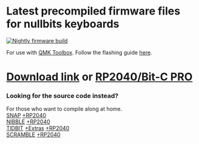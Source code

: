 # Latest precompiled firmware files for nullbits keyboards
[![Nightly firmware build](https://github.com/nullbitsco/firmware/actions/workflows/build-fw.yml/badge.svg)](https://github.com/nullbitsco/firmware/actions/workflows/build-fw.yml)

For use with [QMK Toolbox](https://github.com/qmk/qmk_toolbox/releases). Follow the flashing guide [here](https://github.com/nullbitsco/docs/blob/main/firmware/firmware_flashing.md).
# [Download link](https://github.com/nullbitsco/firmware/releases/tag/latest) or [RP2040/Bit-C PRO](https://github.com/nullbitsco/firmware/releases/tag/latest-rp2040)

### Looking for the source code instead?
For those who want to compile along at home.  
[SNAP](https://github.com/qmk/qmk_firmware/tree/master/keyboards/nullbitsco/snap) [+RP2040](https://github.com/jaygreco/qmk_firmware/tree/rp2040_clean/keyboards/nullbitsco/snap)  
[NIBBLE](https://github.com/qmk/qmk_firmware/tree/master/keyboards/nullbitsco/nibble) [+RP2040](https://github.com/jaygreco/qmk_firmware/tree/rp2040_clean/keyboards/nullbitsco/nibble)  
[TIDBIT](https://github.com/qmk/qmk_firmware/tree/master/keyboards/nullbitsco/tidbit) [+Extras](https://github.com/nullbitsco/tidbit) [+RP2040](https://github.com/jaygreco/qmk_firmware/tree/rp2040_clean/keyboards/nullbitsco/tidbit)  
[SCRAMBLE](https://github.com/qmk/qmk_firmware/tree/master/keyboards/nullbitsco/scramble/v1) [+RP2040](https://github.com/qmk/qmk_firmware/tree/master/keyboards/nullbitsco/scramble/v2)
